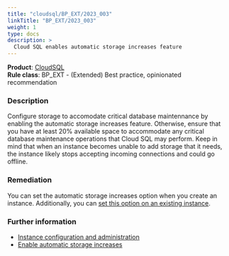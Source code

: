 ```yaml
---
title: "cloudsql/BP_EXT/2023_003"
linkTitle: "BP_EXT/2023_003"
weight: 1
type: docs
description: >
  Cloud SQL enables automatic storage increases feature
---
```


**Product**: [CloudSQL](https://cloud.google.com/sql)\
**Rule class**: BP_EXT - (Extended) Best practice, opinionated recommendation

### Description

Configure storage to accomodate critical database maintennance by enabling the
automatic storage increases feature. Otherwise, ensure that you have at least
20% available space to accommodate any critical database maintenance operations
that Cloud SQL may perform. Keep in mind that when an instance becomes unable to
add storage that it needs, the instance likely stops accepting incoming
connections and could go offline.

### Remediation

You can set the automatic storage increases option when you create an instance.
Additionally, you can [set this option on an existing
instance](https://cloud.google.com/sql/docs/mysql/edit-instance#edit_an_instance).

### Further information

- [Instance configuration and administration](https://cloud.google.com/sql/docs/best-practices.md#admin)
- [Enable automatic storage increases](https://cloud.google.com/sql/docs/mysql/instance-settings#automatic-storage-increase-2ndgen)
